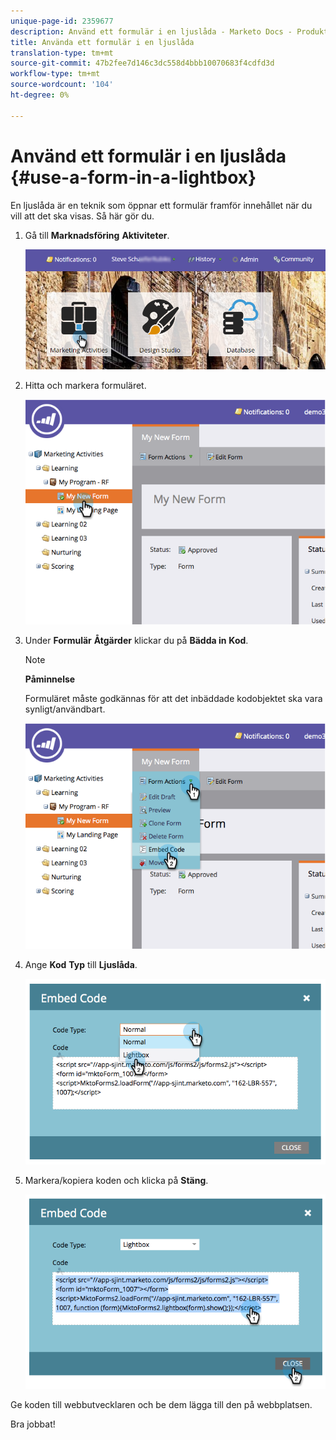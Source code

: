 ```yaml
---
unique-page-id: 2359677
description: Använd ett formulär i en ljuslåda - Marketo Docs - Produktdokumentation
title: Använda ett formulär i en ljuslåda
translation-type: tm+mt
source-git-commit: 47b2fee7d146c3dc558d4bbb10070683f4cdfd3d
workflow-type: tm+mt
source-wordcount: '104'
ht-degree: 0%

---
```



# Använd ett formulär i en ljuslåda {#use-a-form-in-a-lightbox}

En ljuslåda är en teknik som öppnar ett formulär framför innehållet när du vill att det ska visas. Så här gör du.

1. Gå till **Marknadsföring** **Aktiviteter**.

   ![](assets/login-marketing-activities-8.png)

1. Hitta och markera formuläret.

   ![](assets/image2014-9-15-14-3a32-3a15.png)

1. Under **Formulär** **Åtgärder** klickar du på **Bädda in** **Kod**.

   >[!NOTE]
   >
   >**Påminnelse**
   >
   >
   >Formuläret måste godkännas för att det inbäddade kodobjektet ska vara synligt/användbart.

   ![](assets/image2014-9-15-14-3a32-3a24.png)

1. Ange **Kod** **Typ** till **Ljuslåda**.

   ![](assets/image2014-9-15-14-3a32-3a31.png)

1. Markera/kopiera koden och klicka på **Stäng**.

   ![](assets/image2014-9-15-14-3a32-3a39.png)

Ge koden till webbutvecklaren och be dem lägga till den på webbplatsen.

Bra jobbat!
